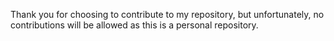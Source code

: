 Thank you for choosing to contribute to my repository, but unfortunately, no contributions will be allowed as this is a personal repository.
